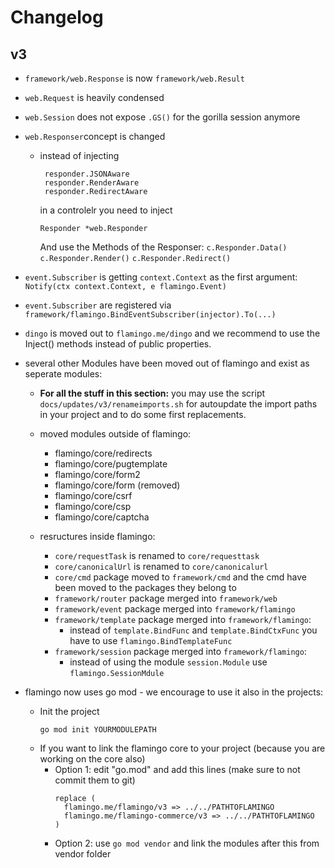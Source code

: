 # Changelog

## v3

- `framework/web.Response` is now `framework/web.Result`
- `web.Request` is heavily condensed
- `web.Session` does not expose `.GS()` for the gorilla session anymore
- `web.Responser`concept is changed
  - instead of injecting 
    ```
     responder.JSONAware
     responder.RenderAware
     responder.RedirectAware
     ``` 
     in a controlelr you need to inject 
     ```
     Responder *web.Responder
     ```
     And use the Methods of the Responser:
     `c.Responder.Data()` `c.Responder.Render()`  `c.Responder.Redirect()`
- `event.Subscriber` is getting `context.Context` as the first argument: `Notify(ctx context.Context, e flamingo.Event)`
- `event.Subscriber` are registered via `framework/flamingo.BindEventSubscriber(injector).To(...)`
- `dingo` is moved out to `flamingo.me/dingo` and we recommend to use the Inject() methods instead of public properties.
- several other Modules have been moved out of flamingo and exist as seperate modules:
  - **For all the stuff in this section:** you may use the script `docs/updates/v3/renameimports.sh` for autoupdate the import paths in your project and to do some first replacements.
  - moved modules outside of flamingo:
    - flamingo/core/redirects
    - flamingo/core/pugtemplate
    - flamingo/core/form2
    - flamingo/core/form (removed)
    - flamingo/core/csrf
    - flamingo/core/csp
    - flamingo/core/captcha
    
  - resructures inside flamingo:
    - `core/requestTask` is renamed to `core/requesttask`
    - `core/canonicalUrl` is renamed to `core/canonicalurl`
    - `core/cmd` package moved to `framework/cmd` and the cmd have been moved to the packages they belong to
    - `framework/router` package merged into `framework/web`
    - `framework/event` package merged into `framework/flamingo`
    - `framework/template` package merged into `framework/flamingo`:
      - instead of `template.BindFunc` and `template.BindCtxFunc` you have to use `flamingo.BindTemplateFunc`
    - `framework/session` package merged into `framework/flamingo`:
      - instead of using the module `session.Module` use `flamingo.SessionMdule`
  
- flamingo now uses go mod - we encourage to use it also in the projects:
  - Init the project
    ```
    go mod init YOURMODULEPATH
    ```
  - If you want to link the flamingo core to your project (because you are working on the core also)
    - Option 1:
      edit "go.mod" and add this lines (make sure to not commit them to git)
      ```     
      replace (
        flamingo.me/flamingo/v3 => ../../PATHTOFLAMINGO
        flamingo.me/flamingo-commerce/v3 => ../../PATHTOFLAMINGO
      )
      ```
    - Option 2:
      use `go mod vendor`  and link the modules after this from vendor folder
